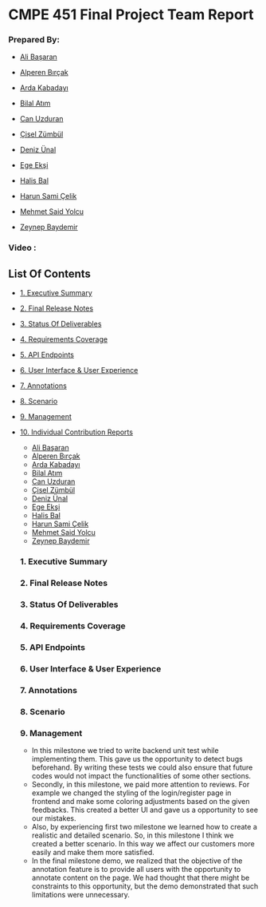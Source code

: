 # CMPE 451 Final Project Team Report

### Prepared By:

- [Ali Başaran](https://github.com/bounswe/bounswe2023group5/wiki/Ali-Başaran)

- [Alperen Bırçak](https://github.com/bounswe/bounswe2023group5/wiki/Alperen-B%C4%B1r%C3%A7ak)

- [Arda Kabadayı](https://github.com/bounswe/bounswe2023group5/wiki/Arda-Kabaday%C4%B1)

- [Bilal Atım](https://github.com/bounswe/bounswe2023group5/wiki/Bilal-At%C4%B1m)

- [Can Uzduran](https://github.com/bounswe/bounswe2023group5/wiki/Can-Uzduran)

- [Çisel Zümbül](https://github.com/bounswe/bounswe2023group5/wiki/%C3%87isel-Z%C3%BCmb%C3%BCl)

- [Deniz Ünal](https://github.com/bounswe/bounswe2023group5/wiki/Deniz-%C3%9Cnal)

- [Ege Ekşi](https://github.com/bounswe/bounswe2023group5/wiki/Ege-Ek%C5%9Fi)

- [Halis Bal](https://github.com/bounswe/bounswe2023group5/wiki/Halis-Bal)

- [Harun Sami Çelik](https://github.com/bounswe/bounswe2023group5/wiki/Harun-Sami-%C3%87elik)

- [Mehmet Said Yolcu](https://github.com/bounswe/bounswe2023group5/wiki/Mehmet-Said-Yolcu)

- [Zeynep Baydemir](https://github.com/bounswe/bounswe2023group5/wiki/Zeynep-Baydemir)

### Video :

## List Of Contents

- [1. Executive Summary](#1-executive-summary)
- [2. Final Release Notes](#2-final-release-notes)
- [3. Status Of Deliverables](#3-status-of-deliverables)
- [4. Requirements Coverage](#4-requirements-coverage)
- [5. API Endpoints](#5-api-endpoints)
- [6. User Interface & User Experience](#6-user-interface---user-experience)
- [7. Annotations](#7-annotations)
- [8. Scenario](#8-scenario)
- [9. Management](#9-management)

- [10. Individual Contribution Reports](#3-individual-contribution-reports)

  - [Ali Başaran]()
  - [Alperen Bırçak]()
  - [Arda Kabadayı]()
  - [Bilal Atım]()
  - [Can Uzduran]()
  - [Çisel Zümbül]()
  - [Deniz Ünal]()
  - [Ege Ekşi]()
  - [Halis Bal]()
  - [Harun Sami Çelik]()
  - [Mehmet Said Yolcu]()
  - [Zeynep Baydemir]()

  ### 1. Executive Summary

  ### 2. Final Release Notes

  ### 3. Status Of Deliverables

  ### 4. Requirements Coverage

  ### 5. API Endpoints

  ### 6. User Interface & User Experience

  ### 7. Annotations

  ### 8. Scenario

  ### 9. Management
  - In this milestone we tried to write backend unit test while implementing them. This gave us the opportunity to detect bugs beforehand. By writing these tests we could also ensure that future codes would not impact the functionalities of some other sections.
  - Secondly, in this milestone, we paid more attention to reviews. For example we changed the styling of the login/register page in frontend and make some coloring adjustments based on the given feedbacks. This created a better UI and gave us a opportunity to see our mistakes. 
  - Also, by experiencing first two milestone we learned how to create a realistic and detailed scenario. So, in this milestone I think we created a better scenario. In this way we affect our customers more easily and make them more satisfied.
  - In the final milestone demo, we realized that the objective of the annotation feature is to provide all users with the opportunity to annotate content on the page. We had thought that there might be constraints to this opportunity, but the demo demonstrated that such limitations were unnecessary.
